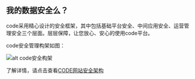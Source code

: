 ## 我的数据安全么？


code采用精心设计的安全框架，其中包括基础平台安全、中间应用安全、运营管理安全三个层面。层层保障，让您放心、安心的使用code平台。

code安全管理构架如图：

![alt code安全构架](/CSDN_Code/code_support/blob/master/images/FAQ_0_5_1.jpg)

了解详情，请点击查看[CODE网站安全架构](/CSDN_Code/code_support/blob/master/FAQ_6_3.md)

